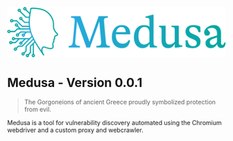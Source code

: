 <img src="assets/medusa_banner.svg" alt="medusa"/>

# Medusa - Version 0.0.1
> The Gorgoneions of ancient Greece proudly symbolized protection from evil.

Medusa is a tool for vulnerability discovery automated using the Chromium webdriver and a custom proxy and webcrawler.